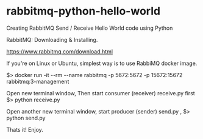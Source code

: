 # rabbitmq-python-hello-world

Creating RabbitMQ Send / Receive Hello World code using Python


RabbitMQ: Downloading & Installing.

https://www.rabbitmq.com/download.html

If you're on Linux or Ubuntu, simplest way is to use RabbiMQ docker image.

$> docker run -it --rm --name rabbitmq -p 5672:5672 -p 15672:15672 rabbitmq:3-management

Open new terminal window, Then start consumer (receiver) receive.py first
$> python receive.py

Open another new terminal window, start producer (sender) send.py ,
$> python send.py

Thats it! Enjoy.

